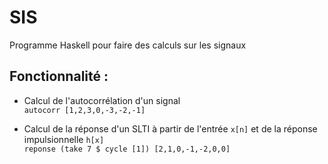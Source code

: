 # SIS
Programme Haskell pour faire des calculs sur les signaux


## Fonctionnalité :

- Calcul de l'autocorrélation d'un signal  
    ```autocorr [1,2,3,0,-3,-2,-1]```
 
- Calcul de la réponse d'un SLTI à partir de l'entrée ```x[n]``` et de la réponse impulsionnelle ```h[x]```  
    ```reponse (take 7 $ cycle [1]) [2,1,0,-1,-2,0,0]```
   

